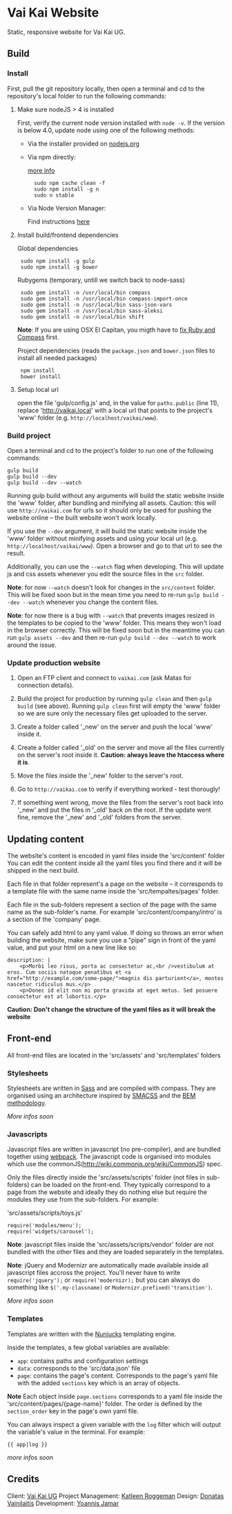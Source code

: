 # Vai Kai Website

Static, responsive website for Vai Kai UG.

## Build

### Install

First, pull the git repository locally, then open a terminal and cd to the repository's local folder to run the following commands:

1. Make sure nodeJS > 4 is installed

    First, verify the current node version installed with `node -v`. If the version is below 4.0, update node using one of the following methods:

    + Via the installer provided on [nodejs.org](https://nodejs.org/en/download/)

    + Via npm directly:

        [more info](http://theholmesoffice.com/node-js-fundamentals-how-to-upgrade-the-node-js-version/)

            sudo npm cache clean -f
            sudo npm install -g n
            sudo n stable 

    + Via Node Version Manager:

        Find instructions [here](https://davidwalsh.name/nvm)

2. Install build/frontend dependencies

    Global dependencies

        sudo npm install -g gulp
        sudo npm install -g bower

    Rubygems (temporary, untill we switch back to node-sass)

        sudo gem install -n /usr/local/bin compass
        sudo gem install -n /usr/local/bin compass-import-once
        sudo gem install -n /usr/local/bin sass-json-vars
        sudo gem install -n /usr/local/bin sass-aleksi
        sudo gem install -n /usr/local/bin shift

    **Note**: If you are using OSX El Capitan, you migth have to [fix Ruby and Compass](http://andyy.me/fixing-compass-after-update-to-el-capitan-osx-10-11/) first.

    Project dependencies (reads the `package.json` and `bower.json` files to install all needed packages)

        npm install
        bower install

3. Setup local url

    open the file 'gulp/config.js' and, in the value for `paths.public` (line 11), replace 'http://vaikai.local' with a local url that points to the project's 'www' folder (e.g. `http://localhost/vaikai/www`).

### Build project

Open a terminal and cd to the project's folder to run one of the following commands:

    gulp build
    gulp build --dev
    gulp build --dev --watch

Running gulp build without any arguments will build the static website inside the 'www' folder, after bundling and minifying all assets. Caution: this will use `http://vaikai.com` for urls so it should only be used for pushing the website online – the built website won't work locally.

If you use the `--dev` argument, it will build the static website inside the 'www' folder without minifying assets and using your local url (e.g. `http://localhost/vaikai/www`). Open a browser and go to that url to see the result.

Additionally, you can use the `--watch` flag when developing. This will update js and css assets whenever you edit the source files in the `src` folder.

**Note**: for now `--watch` doesn't look for changes in the `src/content` folder. This will be fixed soon but in the mean time you need to re-run `gulp build --dev --watch` whenever you change the content files.

**Note**: for now there is a bug with `--watch` that prevents images resized  in the templates to be copied to the 'www' folder. This means they won't load in the browser correctly. This will be fixed soon but in the meantime you can run `gulp assets --dev` and then re-run `gulp build --dev --watch` to work around the issue.

### Update production website

1. Open an FTP client and connect to `vaikai.com` (ask Matas for connection details).

2. Build the project for production by running `gulp clean`  and then `gulp build` (see above). Running `gulp clean` first will empty the 'www' folder so we are sure only the necessary files get uploaded to the server.

3. Create a folder called '_new' on the server and push the local 'www' inside it.

4. Create a folder called '_old' on the server and move all the files currently on the server's root inside it. **Caution: always leave the htaccess where it is**.

5. Move the files inside the '_new' folder to the server's root.

6. Go to `http://vaikai.com` to verify if everything worked - test thorougly! 

7. If something went wrong, move the files from the server's root back into '_new' and put the files in '_old' back on the root. If the update went fine, remove the '_new' and '_old' folders from the server.

## Updating content

The website's content is encoded in yaml files inside the 'src/content' folder
You can edit the content inside all the yaml files you find there and it will be shipped in the next build.

Each file in that folder represent's a page on the website – it corresponds to a template file with the same name inside the 'src/tempaltes/pages' folder.

Each file in the sub-folders represent a section of the page with the same name as the sub-folder's name. For example 'src/content/company/intro' is a section of the 'company' page.

You can safely add html to any yaml value. If doing so throws an error when building the website, make sure you use a "pipe" sign in front of the yaml value, and put your html on a new line like so:

    description: |
        <p>Morbi leo risus, porta ac consectetur ac,<br />vestibulum at eros. Cum sociis natoque penatibus et <a href="http://example.com/some-page/">magnis dis parturient</a>, montes nascetur ridiculus mus.</p>
        <p>Donec id elit non mi porta gravida at eget metus. Sed posuere consectetur est at lobortis.</p>

**Caution: Don't change the structure of the yaml files as it will break the website**

## Front-end

All front-end files are located in the 'src/assets' and 'src/templates' folders

### Stylesheets

Stylesheets are written in [Sass](http://sass-lang.com/) and are compiled with compass. They are organised using an architecture inspired by [SMACSS](https://smacss.com/) and the [BEM methodology](https://en.bem.info/).

*More infos soon*

### Javascripts

Javascript files are written in javascript (no pre-compiler), and are bundled together using [webpack](https://webpack.github.io/). The javascript code is organised into modules which use the commonJS(http://wiki.commonjs.org/wiki/CommonJS) spec.

Only the files directly inside the 'src/assets/scripts' folder (not files in sub-folders) can be loaded on the front-end. They typically correspond to a page from the website and ideally they do nothing else but require the modules they use from the sub-folders. For example:

'src/assets/scripts/toys.js'

    require('modules/menu');
    require('widgets/carousel');

**Note**: javascript files inside the 'src/assets/scripts/vendor' folder are not bundled with the other files and they are loaded separately in the templates.

**Note**: jQuery and Modernizr are automatically made available inside all javascript files accross the project. You'll never have to write `require('jquery');` or `require('modernizr);` but you can always do something like `$('.my-classname)` or `Modernizr.prefixed('transition')`.

*More infos soon*

### Templates

Templates are written with the [Nunjucks](https://mozilla.github.io/nunjucks/templating.html) templating engine.

Inside the templates, a few global variables are available:

- `app`: contains paths and configuration settings
- `data`: corresponds to the 'src/data.json' file
- `page`: contains the page's content. Corresponds to the page's yaml file with the added `sections` key which is an array of objects.

**Note** Each object inside `page.sections` corresponds to a yaml file inside the 'src/content/pages/{page-name}' folder. The order is defined by the `section_order` key in the page's own yaml file.

You can always inspect a given variable with the `log` filter which will output the variable's value in the terminal. For example:

    {{ app|log }}

*more infos soon*

## Credits

Client: [Vai Kai UG](http://vaikai.com)
Project Management: [Katleen Roggeman](katleen@vaikai.co)
Design: [Donatas Vainilaitis](hello@lazyfuture.com)
Development: [Yoannis Jamar](yoannis.j@gmail.com)